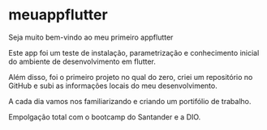 # meuappflutter

Seja muito bem-vindo ao meu primeiro appflutter

Este app foi um teste de instalação, parametrização e conhecimento inicial do ambiente de desenvolvimento em flutter.  

Além disso, foi o primeiro projeto no qual do zero, criei um repositório no GitHub e subi as informações locais do meu desenvolvimento. 

A cada dia vamos nos familiarizando e criando um portifólio de trabalho. 

Empolgação total com o bootcamp do Santander e a DIO. 